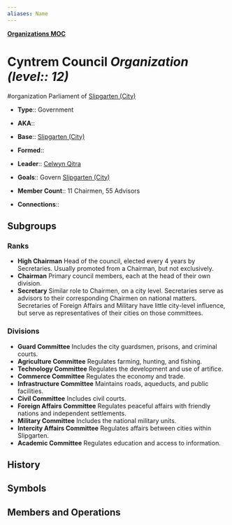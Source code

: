 ```yaml
---
aliases: Name
---
```

**[Organizations MOC](../../_MOC/Myrria%20MOC.md#Organizations)**
# Cyntrem Council *Organization (level:: 12)*
#organization 
Parliament of [Slipgarten (City)](../locations/slipgarten/settlements/Slipgarten%20(City).md)

- **Type**:: Government
- **AKA**:: 
- **Base**:: [Slipgarten (City)](../locations/slipgarten/settlements/Slipgarten%20(City).md)
- **Formed**:: 
- **Leader**:: [Celwyn Qitra](../characters/people/Celwyn%20Qitra.md)
- **Goals**:: Govern [Slipgarten (City)](../locations/slipgarten/settlements/Slipgarten%20(City).md)

- **Member Count**:: 11 Chairmen, 55 Advisors
- **Connections**:: 

## Subgroups
### Ranks
- **High Chairman** Head of the council, elected every 4 years by Secretaries. Usually promoted from a Chairman, but not exclusively.
- **Chairman** Primary council members, each at the head of their own division.
- **Secretary** Similar role to Chairmen, on a city level. Secretaries serve as advisors to their corresponding Chairmen on national matters. Secretaries of Foreign Affairs and Military have little city-level influence, but serve as representatives of their cities on those committees.
### Divisions
- **Guard Committee** Includes the city guardsmen, prisons, and criminal courts.
- **Agriculture Committee** Regulates farming, hunting, and fishing.
- **Technology Committee** Regulates the development and use of artifice.
- **Commerce Committee** Regulates the economy and trade.
- **Infrastructure Committee** Maintains roads, aqueducts, and public facilities.
- **Civil Committee** Includes civil courts.
- **Foreign Affairs Committee** Regulates peaceful affairs with friendly nations and independent settlements.
- **Military Committee** Includes the national military units.
- **Intercity Affairs Committee** Regulates affairs between cities within Slipgarten.
- **Academic Committee** Regulates education and access to information.
## History

## Symbols

## Members and Operations
